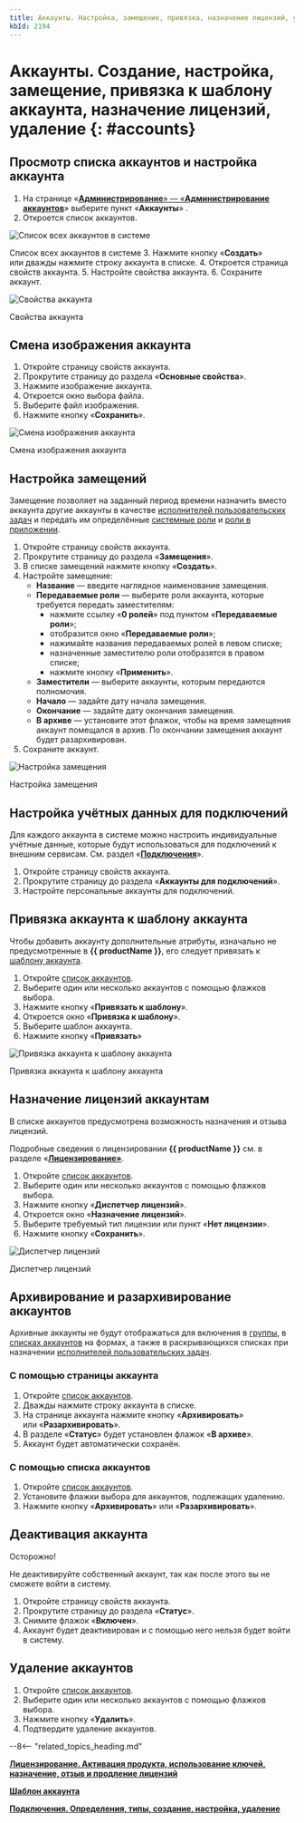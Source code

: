 ```yaml
---
title: Аккаунты. Настройка, замещение, привязка, назначение лицензий, удаление
kbId: 2194
---
```


# Аккаунты. Создание, настройка, замещение, привязка к шаблону аккаунта, назначение лицензий, удаление {: #accounts}

## Просмотр списка аккаунтов и настройка аккаунта

1. На странице «[**Администрирование**» — «**Администрирование аккаунтов**](https://kb.comindware.ru/article.php?id=2191)» выберите пункт «**Аккаунты**» *‌*.
2. Откроется список аккаунтов.

![Список всех аккаунтов в системе](https://kb.comindware.ru/assets/img_660ea5aa9f2f4.png)

Список всех аккаунтов в системе
3. Нажмите кнопку «**Создать**» или дважды нажмите строку аккаунта в списке.
4. Откроется страница свойств аккаунта.
5. Настройте свойства аккаунта.
6. Сохраните аккаунт.

![Свойства аккаунта](https://kb.comindware.ru/assets/account_properties.png)

Свойства аккаунта

## Смена изображения аккаунта

1. Откройте страницу свойств аккаунта.
2. Прокрутите страницу до раздела «**Основные свойства**».
3. Нажмите изображение аккаунта.
4. Откроется окно выбора файла.
5. Выберите файл изображения.
6. Нажмите кнопку «**Сохранить**».

![Смена изображения аккаунта](https://kb.comindware.ru/assets/account_image.png)

Смена изображения аккаунта

## Настройка замещений

Замещение позволяет на заданный период времени назначить вместо аккаунта другие аккаунты в качестве [исполнителей пользовательских задач](https://kb.comindware.ru/article.php?id=2392#mcetoc_1h289ssrq3) и передать им определённые [системные роли](https://kb.comindware.ru/article.php?id=2175) и [роли в приложении](https://kb.comindware.ru/article.php?id=2208).

1. Откройте страницу свойств аккаунта.
2. Прокрутите страницу до раздела «**Замещения**».
3. В списке замещений нажмите кнопку «**Создать**».
4. Настройте замещение:
    - **Название** — введите наглядное наименование замещения.
    - **Передаваемые роли** — выберите роли аккаунта, которые требуется передать заместителям:
        - нажмите ссылку «**0 ролей**» под пунктом «**Передаваемые роли**»;
        - отобразится окно «**Передаваемые роли**»;
        - нажимайте названия передаваемых ролей в левом списке;
        - назначенные заместителю роли отобразятся в правом списке;
        - нажмите кнопку «**Применить**».
    - **Заместители** — выберите аккаунты, которым передаются полномочия.
    - **Начало** — задайте дату начала замещения.
    - **Окончание** — задайте дату окончания замещения.
    - **В архиве** — установите этот флажок, чтобы на время замещения аккаунт помещался в архив. По окончании замещения аккаунт будет разархивирован.
5. Сохраните аккаунт.

![Настройка замещения](https://kb.comindware.ru/assets/img_660ec238839c4.png)

Настройка замещения

## Настройка учётных данных для подключений

Для каждого аккаунта в системе можно настроить индивидуальные учётные данные, которые будут использоваться для подключений к внешним сервисам. См. раздел «**[Подключения](https://kb.comindware.ru/article.php?id=2205)**».

1. Откройте страницу свойств аккаунта.
2. Прокрутите страницу до раздела «**Аккаунты для подключений**».
3. Настройте персональные аккаунты для подключений.

## Привязка аккаунта к шаблону аккаунта

Чтобы добавить аккаунту дополнительные атрибуты, изначально не предусмотренные в **{{ productName }}**, его следует привязать к [шаблону аккаунта](https://kb.comindware.ru/article.php?id=2223).

1. Откройте [список аккаунтов](#mcetoc_1gjrh0knp2).
2. Выберите один или несколько аккаунтов с помощью флажков выбора.
3. Нажмите кнопку «**Привязать к шаблону**».
4. Откроется окно «**Привязка к шаблону**».
5. Выберите шаблон аккаунта.
6. Нажмите кнопку «**Привязать**»

![Привязка аккаунта к шаблону аккаунта](https://kb.comindware.ru/assets/account_link_to_template.png)

Привязка аккаунта к шаблону аккаунта

## Назначение лицензий аккаунтам

В списке аккаунтов предусмотрена возможность назначения и отзыва лицензий.

Подробные сведения о лицензировании **{{ productName }}** см. в разделе «**[Лицензирование](https://kb.comindware.ru/article.php?id=2183)[»](https://kb.comindware.ru/article.php?id=2183)**.

1. Откройте [список аккаунтов](#mcetoc_1gjrh0knp2).
2. Выберите один или несколько аккаунтов с помощью флажков выбора.
3. Нажмите кнопку «**Диспетчер лицензий**».
4. Откроется окно «**Назначение лицензий**».
5. Выберите требуемый тип лицензии или пункт «**Нет лицензии**».
6. Нажмите кнопку «**Сохранить**».

![Диспетчер лицензий](https://kb.comindware.ru/assets/accounts_license_manager.png)

Диспетчер лицензий

## Архивирование и разархивирование аккаунтов

Архивные аккаунты не будут отображаться для включения в [группы](https://kb.comindware.ru/article.php?id=2193), в [списках аккаунтов](https://kb.comindware.ru/article.php?id=2531#mcetoc_1hldeh28h3) на формах, а также в раскрывающихся списках при назначении [исполнителей пользовательских задач](https://kb.comindware.ru/article.php?id=2392#mcetoc_1h289ssrq3).

### С помощью страницы аккаунта

1. Откройте [список аккаунтов](#mcetoc_1gjrh0knp2).
2. Дважды нажмите строку аккаунта в списке.
3. На странице аккаунта нажмите кнопку «**Архивировать**» или «**Разархивировать**».
4. В разделе «**Статус**» будет установлен флажок «**В архиве**».
5. Аккаунт будет автоматически сохранён.

### С помощью списка аккаунтов

1. Откройте [список аккаунтов](#mcetoc_1gjrh0knp2).
2. Установите флажки выбора для аккаунтов, подлежащих удалению.
3. Нажмите кнопку «**Архивировать**» или «**Разархивировать**».

## Деактивация аккаунта

Осторожно!

Не деактивируйте собственный аккаунт, так как после этого вы не сможете войти в систему.

1. Откройте страницу свойств аккаунта.
2. Прокрутите страницу до раздела «**Статус**».
3. Снимите флажок «**Включен**».
4. Аккаунт будет деактивирован и с помощью него нельзя будет войти в систему.

## Удаление аккаунтов

1. Откройте [список аккаунтов](#mcetoc_1gjrh0knp2).
2. Выберите один или несколько аккаунтов с помощью флажков выбора.
3. Нажмите кнопку «**Удалить**».
4. Подтвердите удаление аккаунтов.

--8<-- "related_topics_heading.md"

**[Лицензирование. Активация продукта, использование ключей, назначение, отзыв и продление лицензий](https://kb.comindware.ru/article.php?id=2183)**

**[Шаблон аккаунта](https://kb.comindware.ru/article.php?id=2223)**

**[Подключения. Определения, типы, создание, настройка, удаление](https://kb.comindware.ru/article.php?id=2205)**